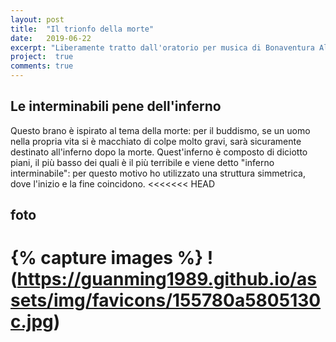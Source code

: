 ```yaml
---
layout: post
title:  "Il trionfo della morte"
date:   2019-06-22
excerpt: "Liberamente tratto dall'oratorio per musica di Bonaventura Aliotti(1685)"
project:  true
comments: true
---
```

## Le interminabili pene dell'inferno

Questo brano è ispirato al tema della morte: per il buddismo, se un uomo nella propria vita si è macchiato di colpe molto gravi, sarà sicuramente destinato all'inferno dopo la morte. Quest'inferno è composto di diciotto piani, il più basso dei quali è il più terribile e viene detto "inferno interminabile": per questo motivo ho utilizzato una struttura simmetrica, dove l'inizio e la fine coincidono.
<<<<<<< HEAD

## foto
{% capture images %}
!(https://guanming1989.github.io/assets/img/favicons/155780a5805130c.jpg)
=======
